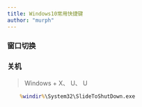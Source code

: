 ```yaml
---
title: Windows10常用快捷键
author: "murph"
---
```


### 窗口切换


### 关机

> Windows + X、 U、 U

```cmd
	%windir%\System32\SlideToShutDown.exe
```


